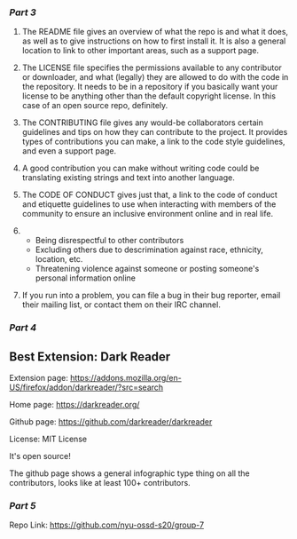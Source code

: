 ### _Part 3_
1. The README file gives an overview of what the repo is and what it does, as well as to give instructions on how to first install it. It is also a general location to link to other important areas, such as a support page.

2. The LICENSE file specifies the permissions available to any contributor or downloader, and what (legally) they are allowed to do with the code in the repository. It needs to be in a repository if you basically want your license to be anything other than the default copyright license. In this case of an open source repo, definitely.

3. The CONTRIBUTING file gives any would-be collaborators certain guidelines and tips on how they can contribute to the project. It provides types of contributions you can make, a link to the code style guidelines, and even a support page.

4. A good contribution you can make without writing code could be translating existing strings and text into another language.

5. The CODE OF CONDUCT gives just that, a link to the code of conduct and etiquette guidelines to use when interacting with members of the community to ensure an inclusive environment online and in real life.

6. - Being disrespectful to other contributors
   - Excluding others due to descrimination against race, ethnicity, location, etc.
   - Threatening violence against someone or posting someone's personal information online
   
7. If you run into a problem, you can file a bug in their bug reporter, email their mailing list, or contact them on their IRC channel.

### _Part 4_
## Best Extension: Dark Reader

Extension page: https://addons.mozilla.org/en-US/firefox/addon/darkreader/?src=search

Home page: https://darkreader.org/

Github page: https://github.com/darkreader/darkreader

License: MIT License

It's open source!

The github page shows a general infographic type thing on all the contributors, looks like at least 100+ contributors.

### _Part 5_

Repo Link: https://github.com/nyu-ossd-s20/group-7
